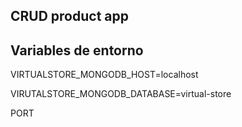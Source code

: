## CRUD product app

## Variables de entorno
VIRTUALSTORE_MONGODB_HOST=localhost

VIRUTALSTORE_MONGODB_DATABASE=virtual-store

PORT